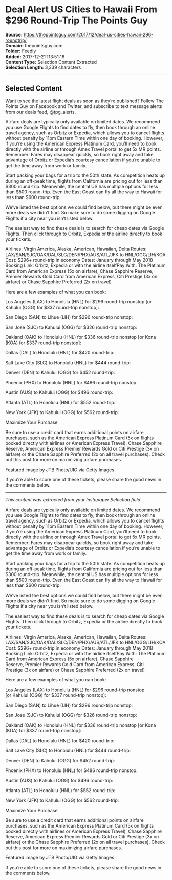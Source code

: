 # Deal Alert US Cities to Hawaii From $296 Round-Trip The Points Guy

**Source:** https://thepointsguy.com/2017/12/deal-us-cities-hawaii-296-roundtrip/  
**Domain:** thepointsguy.com  
**Folder:** Feedly  
**Added:** 2017-12-21T13:51:16  
**Content Type:** Selection Content Extracted  
**Selection Length:** 3,339 characters  


---

## Selected Content

Want to see the latest flight deals as soon as they’re published? Follow The Points Guy on Facebook and Twitter, and subscribe to text message alerts from our deals feed, @tpg_alerts.

Airfare deals are typically only available on limited dates. We recommend you use Google Flights to find dates to fly, then book through an online travel agency, such as Orbitz or Expedia, which allows you to cancel flights without penalty by 11pm Eastern Time within one day of booking. However, if you’re using the American Express Platinum Card, you’ll need to book directly with the airline or through Amex Travel portal to get 5x MR points. Remember: Fares may disappear quickly, so book right away and take advantage of Orbitz or Expedia’s courtesy cancellation if you’re unable to get the time away from work or family.

Start packing your bags for a trip to the 50th state. As competition heats up during an off-peak time, flights from California are pricing out for less than $300 round-trip. Meanwhile, the central US has multiple options for less than $500 round-trip. Even the East Coast can fly all the way to Hawaii for less than $600 round-trip.

We’ve listed the best options we could find below, but there might be even more deals we didn’t find. So make sure to do some digging on Google Flights if a city near you isn’t listed below.

The easiest way to find these deals is to search for cheap dates via Google Flights. Then click through to Orbitz, Expedia or the airline directly to book your tickets.

Airlines: Virgin America, Alaska, American, Hawaiian, Delta
Routes: LAX/SAN/SJC/OAK/DAL/SLC/DEN/PHX/AUS/ATL/JFK to HNL/OGG/LIH/KOA
Cost: $296+ round-trip in economy
Dates: January through May 2018
Booking Link: Orbitz, Expedia or with the airline itselfPay With: The Platinum Card from American Express (5x on airfare), Chase Sapphire Reserve, Premier Rewards Gold Card from American Express, Citi Prestige (3x on airfare) or Chase Sapphire Preferred (2x on travel)

Here are a few examples of what you can book:

Los Angeles (LAX) to Honolulu (HNL) for $296 round-trip nonstop [or Kahului (OGG) for $337 round-trip nonstop]:

San Diego (SAN) to Lihue (LIH) for $296 round-trip nonstop:

San Jose (SJC) to Kahului (OGG) for $326 round-trip nonstop:

Oakland (OAK) to Honolulu (HNL) for $336 round-trip nonstop [or Kona (KOA) for $337 round-trip nonstop]:

Dallas (DAL) to Honolulu (HNL) for $420 round-trip:

Salt Lake City (SLC) to Honolulu (HNL) for $444 round-trip:

Denver (DEN) to Kahului (OGG) for $452 round-trip:

Phoenix (PHX) to Honolulu (HNL) for $486 round-trip nonstop:

Austin (AUS) to Kahului (OGG) for $496 round-trip:

Atlanta (ATL) to Honolulu (HNL) for $552 round-trip:

New York (JFK) to Kahului (OGG) for $562 round-trip:

Maximize Your Purchase

Be sure to use a credit card that earns additional points on airfare purchases, such as the American Express Platinum Card (5x on flights booked directly with airlines or American Express Travel), Chase Sapphire Reserve, American Express Premier Rewards Gold or Citi Prestige (3x on airfare) or the Chase Sapphire Preferred (2x on all travel purchases). Check out this post for more on maximizing airfare purchases.

Featured image by JTB Photo/UIG via Getty Images

If you’re able to score one of these tickets, please share the good news in the comments below.

---

*This content was extracted from your Instapaper Selection field.*

Airfare deals are typically only available on limited dates. We recommend you use Google Flights to find dates to fly, then book through an online travel agency, such as Orbitz or Expedia, which allows you to cancel flights without penalty by 11pm Eastern Time within one day of booking. However, if you’re using the American Express Platinum Card, you’ll need to book directly with the airline or through Amex Travel portal to get 5x MR points. Remember: Fares may disappear quickly, so book right away and take advantage of Orbitz or Expedia’s courtesy cancellation if you’re unable to get the time away from work or family.

Start packing your bags for a trip to the 50th state. As competition heats up during an off-peak time, flights from California are pricing out for less than $300 round-trip. Meanwhile, the central US has multiple options for less than $500 round-trip. Even the East Coast can fly all the way to Hawaii for less than $600 round-trip.

We’ve listed the best options we could find below, but there might be even more deals we didn’t find. So make sure to do some digging on Google Flights if a city near you isn’t listed below.

The easiest way to find these deals is to search for cheap dates via Google Flights. Then click through to Orbitz, Expedia or the airline directly to book your tickets.

Airlines: Virgin America, Alaska, American, Hawaiian, Delta
Routes: LAX/SAN/SJC/OAK/DAL/SLC/DEN/PHX/AUS/ATL/JFK to HNL/OGG/LIH/KOA
Cost: $296+ round-trip in economy
Dates: January through May 2018
Booking Link: Orbitz, Expedia or with the airline itselfPay With: The Platinum Card from American Express (5x on airfare), Chase Sapphire Reserve, Premier Rewards Gold Card from American Express, Citi Prestige (3x on airfare) or Chase Sapphire Preferred (2x on travel)

Here are a few examples of what you can book:

Los Angeles (LAX) to Honolulu (HNL) for $296 round-trip nonstop [or Kahului (OGG) for $337 round-trip nonstop]:

San Diego (SAN) to Lihue (LIH) for $296 round-trip nonstop:

San Jose (SJC) to Kahului (OGG) for $326 round-trip nonstop:

Oakland (OAK) to Honolulu (HNL) for $336 round-trip nonstop [or Kona (KOA) for $337 round-trip nonstop]:

Dallas (DAL) to Honolulu (HNL) for $420 round-trip:

Salt Lake City (SLC) to Honolulu (HNL) for $444 round-trip:

Denver (DEN) to Kahului (OGG) for $452 round-trip:

Phoenix (PHX) to Honolulu (HNL) for $486 round-trip nonstop:

Austin (AUS) to Kahului (OGG) for $496 round-trip:

Atlanta (ATL) to Honolulu (HNL) for $552 round-trip:

New York (JFK) to Kahului (OGG) for $562 round-trip:

Maximize Your Purchase

Be sure to use a credit card that earns additional points on airfare purchases, such as the American Express Platinum Card (5x on flights booked directly with airlines or American Express Travel), Chase Sapphire Reserve, American Express Premier Rewards Gold or Citi Prestige (3x on airfare) or the Chase Sapphire Preferred (2x on all travel purchases). Check out this post for more on maximizing airfare purchases.

Featured image by JTB Photo/UIG via Getty Images

If you’re able to score one of these tickets, please share the good news in the comments below.

